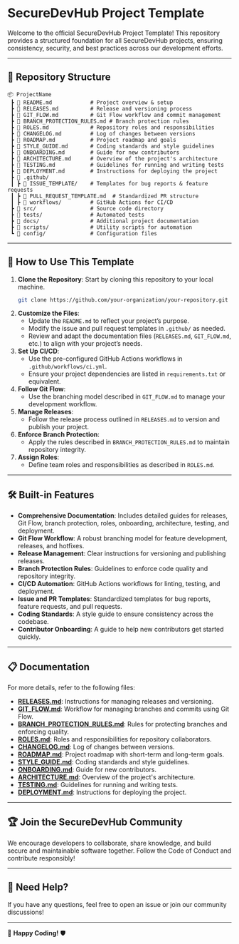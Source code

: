 # SecureDevHub Project Template

Welcome to the official SecureDevHub Project Template! This repository provides a structured foundation for all SecureDevHub projects, ensuring consistency, security, and best practices across our development efforts.

---

## 📂 Repository Structure

```
📦 ProjectName
 ┣ 📜 README.md            # Project overview & setup
 ┣ 📜 RELEASES.md          # Release and versioning process
 ┣ 📜 GIT_FLOW.md          # Git Flow workflow and commit management
 ┣ 📜 BRANCH_PROTECTION_RULES.md # Branch protection rules
 ┣ 📜 ROLES.md             # Repository roles and responsibilities
 ┣ 📜 CHANGELOG.md         # Log of changes between versions
 ┣ 📜 ROADMAP.md           # Project roadmap and goals
 ┣ 📜 STYLE_GUIDE.md       # Coding standards and style guidelines
 ┣ 📜 ONBOARDING.md        # Guide for new contributors
 ┣ 📜 ARCHITECTURE.md      # Overview of the project's architecture
 ┣ 📜 TESTING.md           # Guidelines for running and writing tests
 ┣ 📜 DEPLOYMENT.md        # Instructions for deploying the project
 ┣ 📂 .github/
 ┃ ┣ 📂 ISSUE_TEMPLATE/    # Templates for bug reports & feature requests
 ┃ ┣ 📜 PULL_REQUEST_TEMPLATE.md  # Standardized PR structure
 ┃ ┣ 📜 workflows/         # GitHub Actions for CI/CD
 ┣ 📂 src/                 # Source code directory
 ┣ 📂 tests/               # Automated tests
 ┣ 📂 docs/                # Additional project documentation
 ┣ 📂 scripts/             # Utility scripts for automation
 ┗ 📂 config/              # Configuration files
```

---

## 🚀 How to Use This Template

1. **Clone the Repository**: Start by cloning this repository to your local machine.
   ```bash
   git clone https://github.com/your-organization/your-repository.git
   ```
2. **Customize the Files**:
   - Update the `README.md` to reflect your project’s purpose.
   - Modify the issue and pull request templates in `.github/` as needed.
   - Review and adapt the documentation files (`RELEASES.md`, `GIT_FLOW.md`, etc.) to align with your project’s needs.
3. **Set Up CI/CD**:
   - Use the pre-configured GitHub Actions workflows in `.github/workflows/ci.yml`.
   - Ensure your project dependencies are listed in `requirements.txt` or equivalent.
4. **Follow Git Flow**:
   - Use the branching model described in `GIT_FLOW.md` to manage your development workflow.
5. **Manage Releases**:
   - Follow the release process outlined in `RELEASES.md` to version and publish your project.
6. **Enforce Branch Protection**:
   - Apply the rules described in `BRANCH_PROTECTION_RULES.md` to maintain repository integrity.
7. **Assign Roles**:
   - Define team roles and responsibilities as described in `ROLES.md`.

---

## 🛠 Built-in Features

- **Comprehensive Documentation**: Includes detailed guides for releases, Git Flow, branch protection, roles, onboarding, architecture, testing, and deployment.
- **Git Flow Workflow**: A robust branching model for feature development, releases, and hotfixes.
- **Release Management**: Clear instructions for versioning and publishing releases.
- **Branch Protection Rules**: Guidelines to enforce code quality and repository integrity.
- **CI/CD Automation**: GitHub Actions workflows for linting, testing, and deployment.
- **Issue and PR Templates**: Standardized templates for bug reports, feature requests, and pull requests.
- **Coding Standards**: A style guide to ensure consistency across the codebase.
- **Contributor Onboarding**: A guide to help new contributors get started quickly.

---

## 📋 Documentation

For more details, refer to the following files:

- **[RELEASES.md](RELEASES.md)**: Instructions for managing releases and versioning.
- **[GIT_FLOW.md](GIT_FLOW.md)**: Workflow for managing branches and commits using Git Flow.
- **[BRANCH_PROTECTION_RULES.md](BRANCH_PROTECTION_RULES.md)**: Rules for protecting branches and enforcing quality.
- **[ROLES.md](ROLES.md)**: Roles and responsibilities for repository collaborators.
- **[CHANGELOG.md](CHANGELOG.md)**: Log of changes between versions.
- **[ROADMAP.md](ROADMAP.md)**: Project roadmap with short-term and long-term goals.
- **[STYLE_GUIDE.md](STYLE_GUIDE.md)**: Coding standards and style guidelines.
- **[ONBOARDING.md](ONBOARDING.md)**: Guide for new contributors.
- **[ARCHITECTURE.md](ARCHITECTURE.md)**: Overview of the project's architecture.
- **[TESTING.md](TESTING.md)**: Guidelines for running and writing tests.
- **[DEPLOYMENT.md](DEPLOYMENT.md)**: Instructions for deploying the project.

---

## 🏆 Join the SecureDevHub Community

We encourage developers to collaborate, share knowledge, and build secure and maintainable software together. Follow the Code of Conduct and contribute responsibly!

---

## 📢 Need Help?

If you have any questions, feel free to open an issue or join our community discussions!

---

🚀 **Happy Coding!** 🛡
